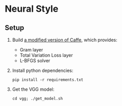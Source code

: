 # Neural Style

## Setup

1. Build [a modified version of Caffe](https://github.com/ftokarev/caffe/tree/neural-style), which provides:
    - Gram layer
    - Total Variation Loss layer
    - L-BFGS solver

2. Install python dependencies:

    ```pip install -r requirements.txt```

3. Get the VGG model:

    ```cd vgg; ./get_model.sh```
